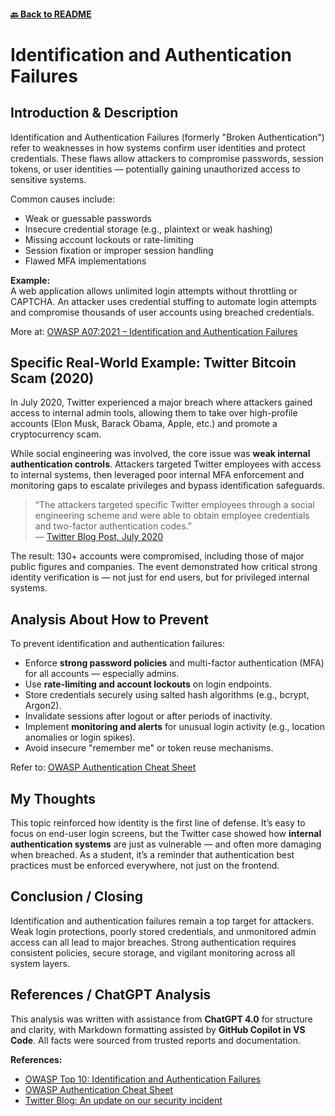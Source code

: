 #### [🔙 Back to README](../../README.md)

# Identification and Authentication Failures

## Introduction & Description

Identification and Authentication Failures (formerly "Broken Authentication") refer to weaknesses in how systems confirm user identities and protect credentials. These flaws allow attackers to compromise passwords, session tokens, or user identities — potentially gaining unauthorized access to sensitive systems.

Common causes include:

- Weak or guessable passwords
- Insecure credential storage (e.g., plaintext or weak hashing)
- Missing account lockouts or rate-limiting
- Session fixation or improper session handling
- Flawed MFA implementations

**Example:**  
A web application allows unlimited login attempts without throttling or CAPTCHA. An attacker uses credential stuffing to automate login attempts and compromise thousands of user accounts using breached credentials.

More at: [OWASP A07:2021 – Identification and Authentication Failures](https://owasp.org/Top10/A07_2021-Identification_and_Authentication_Failures/)

## Specific Real-World Example: Twitter Bitcoin Scam (2020)

In July 2020, Twitter experienced a major breach where attackers gained access to internal admin tools, allowing them to take over high-profile accounts (Elon Musk, Barack Obama, Apple, etc.) and promote a cryptocurrency scam.

While social engineering was involved, the core issue was **weak internal authentication controls**. Attackers targeted Twitter employees with access to internal systems, then leveraged poor internal MFA enforcement and monitoring gaps to escalate privileges and bypass identification safeguards.

> “The attackers targeted specific Twitter employees through a social engineering scheme and were able to obtain employee credentials and two-factor authentication codes.”  
> — [Twitter Blog Post, July 2020](https://blog.twitter.com/en_us/topics/company/2020/an-update-on-our-security-incident)

The result: 130+ accounts were compromised, including those of major public figures and companies. The event demonstrated how critical strong identity verification is — not just for end users, but for privileged internal systems.

## Analysis About How to Prevent

To prevent identification and authentication failures:

- Enforce **strong password policies** and multi-factor authentication (MFA) for all accounts — especially admins.
- Use **rate-limiting and account lockouts** on login endpoints.
- Store credentials securely using salted hash algorithms (e.g., bcrypt, Argon2).
- Invalidate sessions after logout or after periods of inactivity.
- Implement **monitoring and alerts** for unusual login activity (e.g., location anomalies or login spikes).
- Avoid insecure "remember me" or token reuse mechanisms.

Refer to: [OWASP Authentication Cheat Sheet](https://cheatsheetseries.owasp.org/cheatsheets/Authentication_Cheat_Sheet.html)

## My Thoughts

This topic reinforced how identity is the first line of defense. It’s easy to focus on end-user login screens, but the Twitter case showed how **internal authentication systems** are just as vulnerable — and often more damaging when breached. As a student, it’s a reminder that authentication best practices must be enforced everywhere, not just on the frontend.

## Conclusion / Closing

Identification and authentication failures remain a top target for attackers. Weak login protections, poorly stored credentials, and unmonitored admin access can all lead to major breaches. Strong authentication requires consistent policies, secure storage, and vigilant monitoring across all system layers.

## References / ChatGPT Analysis

This analysis was written with assistance from **ChatGPT 4.0** for structure and clarity, with Markdown formatting assisted by **GitHub Copilot in VS Code**. All facts were sourced from trusted reports and documentation.

**References:**

- [OWASP Top 10: Identification and Authentication Failures](https://owasp.org/Top10/A07_2021-Identification_and_Authentication_Failures/)
- [OWASP Authentication Cheat Sheet](https://cheatsheetseries.owasp.org/cheatsheets/Authentication_Cheat_Sheet.html)
- [Twitter Blog: An update on our security incident](https://blog.twitter.com/en_us/topics/company/2020/an-update-on-our-security-incident)

